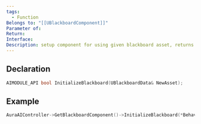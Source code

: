 ```yaml
---
tags:
  - Function
Belongs to: "[[UBlackboardComponent]]"
Parameter of: 
Return: 
Interface: 
Description: setup component for using given blackboard asset, returns true if blackboard is properly initialized for specified blackboard data
---
```


## Declaration

```cpp
AIMODULE_API bool InitializeBlackboard(UBlackboardData& NewAsset);
```

## Example

```cpp
AuraAIController->GetBlackboardComponent()->InitializeBlackboard(*BehaviorTree->BlackboardAsset);
```